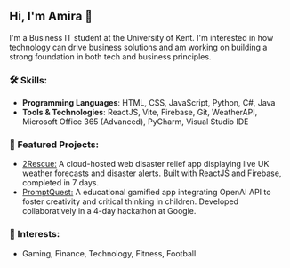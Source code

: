 ## Hi, I'm Amira 👋

I'm a Business IT student at the University of Kent. I'm interested in how technology can drive business solutions and am working on building a strong foundation in both tech and business principles. 

### 🛠️ Skills:

- **Programming Languages**: HTML, CSS, JavaScript, Python, C#, Java
- **Tools & Technologies**: ReactJS, Vite, Firebase, Git, WeatherAPI, Microsoft Office 365 (Advanced), PyCharm, Visual Studio IDE

### 📂 Featured Projects:
- [2Rescue:](https://github.com/amiraTech/2Rescue) A cloud-hosted web disaster relief app displaying live UK weather forecasts and disaster alerts. Built with ReactJS and Firebase, completed in 7 days.
- [PromptQuest:](https://github.com/oyefola/spicyforerunners) A educational gamified app integrating OpenAI API to foster creativity and critical thinking in children. Developed collaboratively in a 4-day hackathon at Google.

### 🌱 Interests:
- Gaming, Finance, Technology, Fitness, Football
